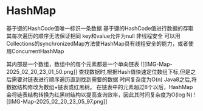 # HashMap
基于键的HashCode值唯一标识一条数据
基于键的HashCode值进行数据的存取
其每次遍历的顺序无法保证相同
key和value允许为null
非线程安全
可以用Collections的synchronizedMap方法使HashMap具有线程安全的能力，或者使用ConcurrentHashMap


其内部是一个数组，数组中的每个元素都是一个单向链表
![[IMG-Map-2025_02_20_23_01_50.png]]
查找数据时,根据Hash值快速定位数组下标,但是之后需要对链表进行顺序遍历直到找到需要的数据
时间复杂度为O(n)
Java8之后,将数据结构修改为数组+链表或红黑树。
在链表中的元素超过8个以后，HashMap会将链表结构转换为红黑树结构以提高查询效率，因此其时间复杂度为O(log N)
![[IMG-Map-2025_02_20_23_05_97.png]]

